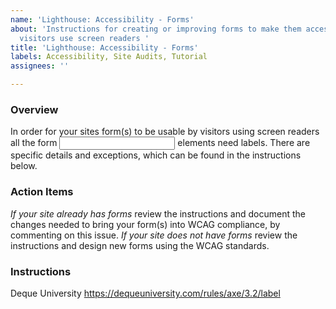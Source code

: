 ```yaml
---
name: 'Lighthouse: Accessibility - Forms'
about: 'Instructions for creating or improving forms to make them accessible when
  visitors use screen readers '
title: 'Lighthouse: Accessibility - Forms'
labels: Accessibility, Site Audits, Tutorial
assignees: ''

---
```


### Overview
In order for your sites form(s) to be usable by visitors using screen readers all the form <input> elements need labels.  There are specific details and exceptions, which can be found in the instructions below.

### Action Items 
*If your site already has forms* review the instructions and document the changes needed to bring your form(s) into WCAG compliance, by commenting on this issue.
*If your site does not have forms* review the instructions and design new forms using the WCAG standards. 

### Instructions
Deque University 
https://dequeuniversity.com/rules/axe/3.2/label
